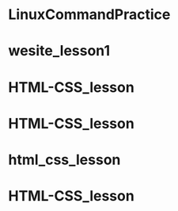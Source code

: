 # LinuxCommandPractice
# wesite_lesson1
# HTML-CSS_lesson
# HTML-CSS_lesson
# html_css_lesson
# HTML-CSS_lesson
